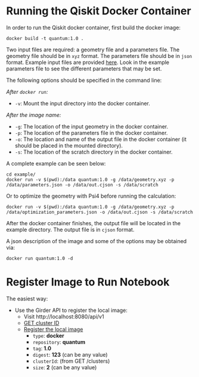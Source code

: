Running the Qiskit Docker Container
=================================

In order to run the Qiskit docker container, first build the
docker image:

```
docker build -t quantum:1.0 .
```

Two input files are required: a geometry file and a parameters file.
The geometry file should be in `xyz` format. The parameters file should be in 
`json` format. Example input files are provided [here](example). Look in the 
example parameters file to see the different parameters that may be set.

The following options should be specified in the command line:

*After `docker run`:*
* `-v`: Mount the input directory into the docker container.

*After the image name:*
* `-g`: The location of the input geometry in the docker container.
* `-p`: The location of the parameters file in the docker container.
* `-o`: The location and name of the output file in the docker container
        (it should be placed in the mounted directory).
* `-s`: The location of the scratch directory in the docker container.

A complete example can be seen below:

```
cd example/
docker run -v $(pwd):/data quantum:1.0 -g /data/geometry.xyz -p /data/parameters.json -o /data/out.cjson -s /data/scratch
```

Or to optimize the geometry with Psi4 before running the calculation:

```
docker run -v $(pwd):/data quantum:1.0 -g /data/geometry.xyz -p /data/optimization_parameters.json -o /data/out.cjson -s /data/scratch
```

After the docker container finishes, the output file will be located in
the example directory. The output file is in `cjson` format.

A json description of the image and some of the options may be obtained via:
```
docker run quantum:1.0 -d
```

Register Image to Run Notebook
=================================

The easiest way:
- Use the Girder API to register the local image:
  - Visit http://localhost:8080/api/v1
  - [GET cluster ID](http://localhost:8080/api/v1#!/clusters/clusters_find)
  - [Register the local image](http://localhost:8080/api/v1#!/images/images_create)
    - `type`: <strong>docker</strong>
    - `repository`: <strong>quantum</strong>
    - `tag`: <strong>1.0</strong>
    - `digest`: <strong>123</strong> (can be any value)
    - `clusterId`: (from GET /clusters)
    - `size`: <strong>2</strong> (can be any value)
